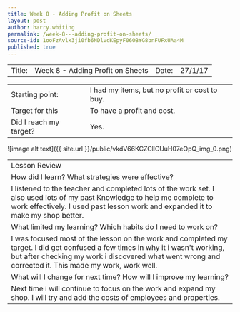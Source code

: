 ```yaml
---
title: Week 8 - Adding Profit on Sheets
layout: post
author: harry.whiting
permalink: /week-8---adding-profit-on-sheets/
source-id: 1ooFzAvlx3ji0fb6NDlvdKEpyF06OBYG8bnFUFxUAa4M
published: true
---
```

<table>
  <tr>
    <td>Title:</td>
    <td>Week 8 - Adding Profit on Sheets</td>
    <td> Date:  </td>
    <td>27/1/17</td>
  </tr>
</table>


<table>
  <tr>
    <td>Starting point:</td>
    <td>I had my items, but no profit or cost to buy.</td>
  </tr>
  <tr>
    <td>Target for this </td>
    <td>To have a profit and cost.</td>
  </tr>
  <tr>
    <td>Did I reach my target? </td>
    <td>Yes.</td>
  </tr>
</table>


![image alt text]({{ site.url }}/public/vkdV66KCZCllCUuH07eOpQ_img_0.png)

<table>
  <tr>
    <td>Lesson Review</td>
  </tr>
  <tr>
    <td>How did I learn? What strategies were effective? </td>
  </tr>
  <tr>
    <td>I listened to the teacher and completed lots of the work set. I also used lots of my past Knowledge to help me complete to work effectively. I used past lesson work and expanded it to make my shop better. </td>
  </tr>
  <tr>
    <td>What limited my learning? Which habits do I need to work on? </td>
  </tr>
  <tr>
    <td>I was focused most of the lesson on the work and completed my target. I did get confused a few times in why it i wasn't working, but after checking my work i discovered what went  wrong and corrected it. This made my work, work well. </td>
  </tr>
  <tr>
    <td>What will I change for next time? How will I improve my learning?</td>
  </tr>
  <tr>
    <td>Next time i will continue to focus on the work and expand my shop. I will try and add the costs of employees and properties. </td>
  </tr>
</table>



